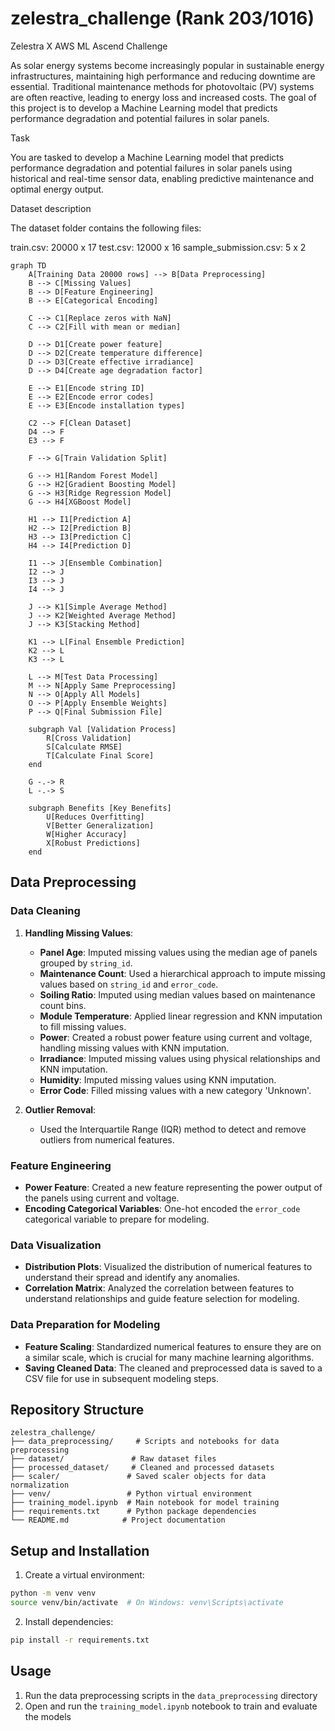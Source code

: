 # zelestra_challenge (Rank 203/1016)
 Zelestra X AWS ML Ascend Challenge  
 
As solar energy systems become increasingly popular in sustainable energy infrastructures, maintaining high performance and reducing downtime are essential. Traditional maintenance methods for photovoltaic (PV) systems are often reactive, leading to energy loss and increased costs. The goal of this project is to develop a Machine Learning model that predicts performance degradation and potential failures in solar panels.

Task 

You are tasked to develop a Machine Learning model that predicts performance degradation and potential failures in solar panels using historical and real-time sensor data, enabling predictive maintenance and optimal energy output.

Dataset description

The dataset folder contains the following files: 

train.csv: 20000 x 17
test.csv: 12000 x 16
sample_submission.csv: 5 x 2 
 
``` mermaid
graph TD
    A[Training Data 20000 rows] --> B[Data Preprocessing]
    B --> C[Missing Values]
    B --> D[Feature Engineering]
    B --> E[Categorical Encoding]
    
    C --> C1[Replace zeros with NaN]
    C --> C2[Fill with mean or median]
    
    D --> D1[Create power feature]
    D --> D2[Create temperature difference]
    D --> D3[Create effective irradiance]
    D --> D4[Create age degradation factor]
    
    E --> E1[Encode string ID]
    E --> E2[Encode error codes]
    E --> E3[Encode installation types]
    
    C2 --> F[Clean Dataset]
    D4 --> F
    E3 --> F
    
    F --> G[Train Validation Split]
    
    G --> H1[Random Forest Model]
    G --> H2[Gradient Boosting Model]
    G --> H3[Ridge Regression Model]
    G --> H4[XGBoost Model]
    
    H1 --> I1[Prediction A]
    H2 --> I2[Prediction B]
    H3 --> I3[Prediction C]
    H4 --> I4[Prediction D]
    
    I1 --> J[Ensemble Combination]
    I2 --> J
    I3 --> J
    I4 --> J
    
    J --> K1[Simple Average Method]
    J --> K2[Weighted Average Method]
    J --> K3[Stacking Method]
    
    K1 --> L[Final Ensemble Prediction]
    K2 --> L
    K3 --> L
    
    L --> M[Test Data Processing]
    M --> N[Apply Same Preprocessing]
    N --> O[Apply All Models]
    O --> P[Apply Ensemble Weights]
    P --> Q[Final Submission File]
    
    subgraph Val [Validation Process]
        R[Cross Validation]
        S[Calculate RMSE]
        T[Calculate Final Score]
    end
    
    G -.-> R
    L -.-> S
    
    subgraph Benefits [Key Benefits]
        U[Reduces Overfitting]
        V[Better Generalization]
        W[Higher Accuracy]
        X[Robust Predictions]
    end
```


## Data Preprocessing

### Data Cleaning

1. **Handling Missing Values**:
   - **Panel Age**: Imputed missing values using the median age of panels grouped by `string_id`.
   - **Maintenance Count**: Used a hierarchical approach to impute missing values based on `string_id` and `error_code`.
   - **Soiling Ratio**: Imputed using median values based on maintenance count bins.
   - **Module Temperature**: Applied linear regression and KNN imputation to fill missing values.
   - **Power**: Created a robust power feature using current and voltage, handling missing values with KNN imputation.
   - **Irradiance**: Imputed missing values using physical relationships and KNN imputation.
   - **Humidity**: Imputed missing values using KNN imputation.
   - **Error Code**: Filled missing values with a new category 'Unknown'.

2. **Outlier Removal**:
   - Used the Interquartile Range (IQR) method to detect and remove outliers from numerical features.

### Feature Engineering

- **Power Feature**: Created a new feature representing the power output of the panels using current and voltage.
- **Encoding Categorical Variables**: One-hot encoded the `error_code` categorical variable to prepare for modeling.

### Data Visualization

- **Distribution Plots**: Visualized the distribution of numerical features to understand their spread and identify any anomalies.
- **Correlation Matrix**: Analyzed the correlation between features to understand relationships and guide feature selection for modeling.

### Data Preparation for Modeling

- **Feature Scaling**: Standardized numerical features to ensure they are on a similar scale, which is crucial for many machine learning algorithms.
- **Saving Cleaned Data**: The cleaned and preprocessed data is saved to a CSV file for use in subsequent modeling steps.

## Repository Structure

```
zelestra_challenge/
├── data_preprocessing/     # Scripts and notebooks for data preprocessing
├── dataset/               # Raw dataset files
├── processed_dataset/     # Cleaned and processed datasets
├── scaler/               # Saved scaler objects for data normalization
├── venv/                 # Python virtual environment
├── training_model.ipynb  # Main notebook for model training
├── requirements.txt      # Python package dependencies
└── README.md            # Project documentation
```

## Setup and Installation

1. Create a virtual environment:
```bash
python -m venv venv
source venv/bin/activate  # On Windows: venv\Scripts\activate
```

2. Install dependencies:
```bash
pip install -r requirements.txt
```

## Usage

1. Run the data preprocessing scripts in the `data_preprocessing` directory
2. Open and run the `training_model.ipynb` notebook to train and evaluate the models




